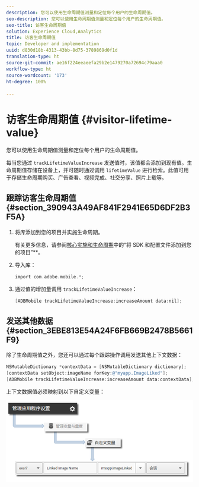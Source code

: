 ```yaml
---
description: 您可以使用生命周期值测量和定位每个用户的生命周期值。
seo-description: 您可以使用生命周期值测量和定位每个用户的生命周期值。
seo-title: 访客生命周期值
solution: Experience Cloud,Analytics
title: 访客生命周期值
topic: Developer and implementation
uuid: d830d18b-4313-43bb-8d75-3789869d0f1d
translation-type: ht
source-git-commit: ae16f224eeaeefa29b2e1479270a72694c79aaa0
workflow-type: ht
source-wordcount: '173'
ht-degree: 100%

---
```



# 访客生命周期值 {#visitor-lifetime-value}

您可以使用生命周期值测量和定位每个用户的生命周期值。

每当您通过 `trackLifetimeValueIncrease` 发送值时，该值都会添加到现有值。生命周期值存储在设备上，并可随时通过调用 `lifetimeValue` 进行检索。此值可用于存储生命周期购买、广告查看、视频完成、社交分享、照片上载等。

## 跟踪访客生命周期值 {#section_390943A49AF841F2941E65D6DF2B3F5A}

1. 将库添加到您的项目并实施生命周期。

   有关更多信息，请参阅[核心实施和生命周期](/help/ios/getting-started/dev-qs.md)中的“将 SDK 和配置文件添加到您的项目”**。
1. 导入库：

   ```objective-c
   import com.adobe.mobile.*;
   ```

1. 通过值的增加量调用 `trackLifetimeValueIncrease`：

   ```objective-c
   [ADBMobile trackLifetimeValueIncrease:increaseAmount data:nil];
   ```

## 发送其他数据 {#section_3EBE813E54A24F6FB669B2478B5661F9}

除了生命周期值之外，您还可以通过每个跟踪操作调用发送其他上下文数据：

```objective-c
NSMutableDictionary *contextData = [NSMutableDictionary dictionary]; 
[contextData setObject:imageName forKey:@"myapp.ImageLiked"]; 
[ADBMobile trackLifetimeValueIncrease:increaseAmount data:contextData];
```

上下文数据值必须映射到以下自定义变量：

![](assets/map-variable-context-ltv.png)

